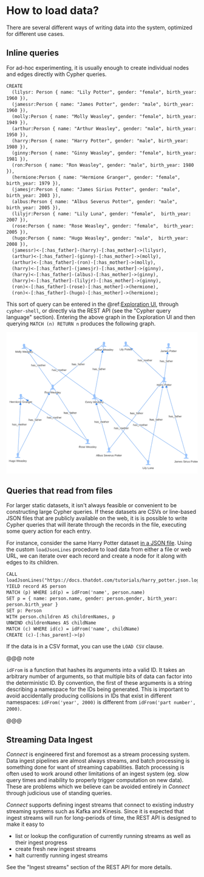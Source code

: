 # How to load data?

There are several different ways of writing data into the system, optimized for different use cases.

## Inline queries

For ad-hoc experimenting, it is usually enough to create individual nodes and edges directly with
Cypher queries.

```cypher
CREATE
  (lilysr: Person { name: "Lily Potter", gender: "female", birth_year: 1960 }),
  (jamessr:Person { name: "James Potter", gender: "male", birth_year: 1960 }),
  (molly:Person { name: "Molly Weasley", gender: "female", birth_year: 1949 }),
  (arthur:Person { name: "Arthur Weasley", gender: "male", birth_year: 1950 }),
  (harry:Person { name: "Harry Potter", gender: "male", birth_year: 1980 }),
  (ginny:Person { name: "Ginny Weasley", gender: "female", birth_year: 1981 }),
  (ron:Person { name: "Ron Weasley", gender: "male", birth_year: 1980 }),
  (hermione:Person { name: "Hermione Granger", gender: "female", birth_year: 1979 }),
  (jamesjr:Person { name: "James Sirius Potter", gender: "male", birth_year: 2003 }),
  (albus:Person { name: "Albus Severus Potter", gender: "male", birth_year: 2005 }),
  (lilyjr:Person { name: "Lily Luna", gender: "female",  birth_year: 2007 }),
  (rose:Person { name: "Rose Weasley", gender: "female",  birth_year: 2005 }),
  (hugo:Person { name: "Hugo Weasley", gender: "male",  birth_year: 2008 }),
  (jamessr)<-[:has_father]-(harry)-[:has_mother]->(lilysr),
  (arthur)<-[:has_father]-(ginny)-[:has_mother]->(molly),
  (arthur)<-[:has_father]-(ron)-[:has_mother]->(molly),
  (harry)<-[:has_father]-(jamesjr)-[:has_mother]->(ginny),
  (harry)<-[:has_father]-(albus)-[:has_mother]->(ginny),
  (harry)<-[:has_father]-(lilyjr)-[:has_mother]->(ginny),
  (ron)<-[:has_father]-(rose)-[:has_mother]->(hermione),
  (ron)<-[:has_father]-(hugo)-[:has_mother]->(hermione);
```

This sort of query can be entered in the @ref:[Exploration UI](../usage/exploration_ui.md), through
`cypher-shell`, or directly via the REST API (see the "Cypher query language" section). Entering the
above graph in the Exploration UI and then querying `MATCH (n) RETURN n` produces the following
graph.

![harry potter graph](harry_potter_graph.svg)

## Queries that read from files

For larger static datasets, it isn't always feasible or convenient to be constructing large Cypher
queries. If these datasets are CSVs or line-based JSON files that are publicly available on the web,
it is is possible to write Cypher queries that will iterate through the records in the file,
executing some query action for each entry.

For instance, consider the same Harry Potter dataset [in a JSON file](harry_potter.json.log). Using
the custom `loadJsonLines` procedure to load data from either a file or web URL, we can iterate over each record and create a node for
it along with edges to its children.

```cypher
CALL loadJsonLines("https://docs.thatdot.com/tutorials/harry_potter.json.log") YIELD record AS person
MATCH (p) WHERE id(p) = idFrom('name', person.name)
SET p = { name: person.name, gender: person.gender, birth_year: person.birth_year }
SET p: Person
WITH person.children AS childrenNames, p
UNWIND childrenNames AS childName
MATCH (c) WHERE id(c) = idFrom('name', childName)
CREATE (c)-[:has_parent]->(p)
```

If the data is in a CSV format, you can use the `LOAD CSV` clause.

@@@ note

`idFrom` is a function that hashes its arguments into a valid ID. It takes an arbitrary number of
arguments, so that multiple bits of data can factor into the deterministic ID. By convention, the
first of these arguments is a string describing a namespace for the IDs being generated. This is
important to avoid accidentally producing collisions in IDs that exist in different namespaces:
`idFrom('year', 2000)` is different from `idFrom('part number', 2000)`.

@@@

## Streaming Data Ingest

_Connect_ is engineered first and foremost as a stream processing system. Data ingest pipelines are 
almost always streams, and batch processing is something done for want of streaming capabilities.
Batch processing is often used to work around other limitations of an ingest system (eg.
slow query times and inability to properly trigger computation on new data). These are problems which we
believe can be avoided entirely in _Connect_ through judicious use of standing queries.

_Connect_ supports defining ingest streams that connect to existing industry streaming systems such as
Kafka and Kinesis. Since it is expected that ingest streams will run for long-periods of time, the
REST API is designed to make it easy to

  * list or lookup the configuration of currently running streams as well as their ingest progress
  * create fresh new ingest streams
  * halt currently running ingest streams

See the "Ingest streams" section of the REST API for more details.
